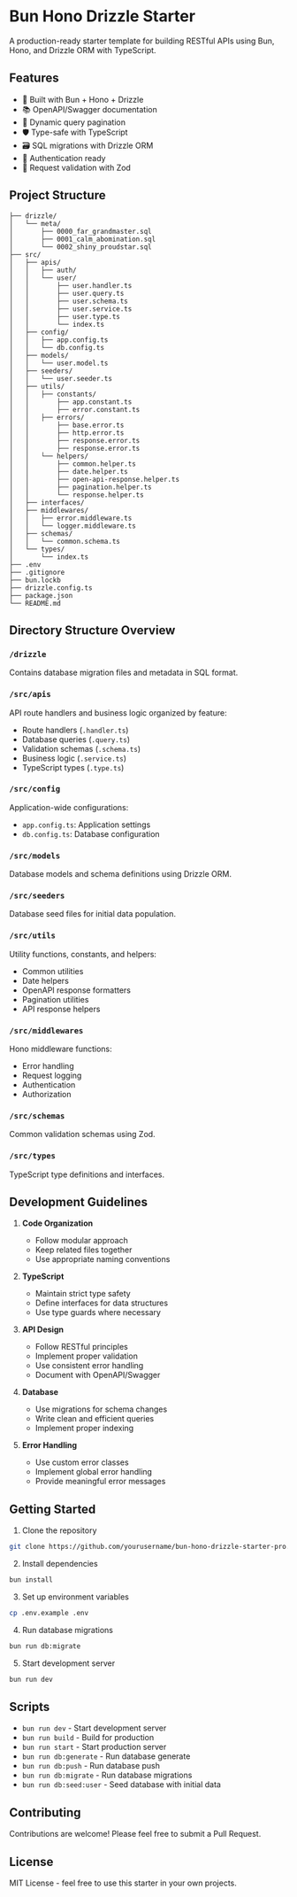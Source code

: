 # Bun Hono Drizzle Starter

A production-ready starter template for building RESTful APIs using Bun, Hono, and Drizzle ORM with TypeScript.

## Features

- 🚀 Built with Bun + Hono + Drizzle
- 📚 OpenAPI/Swagger documentation
- 🔄 Dynamic query pagination
- 🛡️ Type-safe with TypeScript
- 🗃️ SQL migrations with Drizzle ORM
- 🔐 Authentication ready
- 🎯 Request validation with Zod

## Project Structure

```
├── drizzle/
│   └── meta/
│       ├── 0000_far_grandmaster.sql
│       ├── 0001_calm_abomination.sql
│       └── 0002_shiny_proudstar.sql
├── src/
│   ├── apis/
│   │   ├── auth/
│   │   └── user/
│   │       ├── user.handler.ts
│   │       ├── user.query.ts
│   │       ├── user.schema.ts
│   │       ├── user.service.ts
│   │       ├── user.type.ts
│   │       └── index.ts
│   ├── config/
│   │   ├── app.config.ts
│   │   └── db.config.ts
│   ├── models/
│   │   └── user.model.ts
│   ├── seeders/
│   │   └── user.seeder.ts
│   ├── utils/
│   │   ├── constants/
│   │       ├── app.constant.ts
│   │       ├── error.constant.ts
│   │   ├── errors/
│   │       ├── base.error.ts
│   │       ├── http.error.ts
│   │       ├── response.error.ts
│   │       ├── response.error.ts
│   │   └── helpers/
│   │       ├── common.helper.ts
│   │       ├── date.helper.ts
│   │       ├── open-api-response.helper.ts
│   │       ├── pagination.helper.ts
│   │       └── response.helper.ts
│   ├── interfaces/
│   ├── middlewares/
│   │   ├── error.middleware.ts
│   │   └── logger.middleware.ts
│   ├── schemas/
│   │   └── common.schema.ts
│   └── types/
│       └── index.ts
├── .env
├── .gitignore
├── bun.lockb
├── drizzle.config.ts
├── package.json
└── README.md
```

## Directory Structure Overview

### `/drizzle`
Contains database migration files and metadata in SQL format.

### `/src/apis`
API route handlers and business logic organized by feature:
- Route handlers (`.handler.ts`)
- Database queries (`.query.ts`)
- Validation schemas (`.schema.ts`)
- Business logic (`.service.ts`)
- TypeScript types (`.type.ts`)

### `/src/config`
Application-wide configurations:
- `app.config.ts`: Application settings
- `db.config.ts`: Database configuration

### `/src/models`
Database models and schema definitions using Drizzle ORM.

### `/src/seeders`
Database seed files for initial data population.

### `/src/utils`
Utility functions, constants, and helpers:
- Common utilities
- Date helpers
- OpenAPI response formatters
- Pagination utilities
- API response helpers

### `/src/middlewares`
Hono middleware functions:
- Error handling
- Request logging
- Authentication
- Authorization

### `/src/schemas`
Common validation schemas using Zod.

### `/src/types`
TypeScript type definitions and interfaces.

## Development Guidelines

1. **Code Organization**
   - Follow modular approach
   - Keep related files together
   - Use appropriate naming conventions

2. **TypeScript**
   - Maintain strict type safety
   - Define interfaces for data structures
   - Use type guards where necessary

3. **API Design**
   - Follow RESTful principles
   - Implement proper validation
   - Use consistent error handling
   - Document with OpenAPI/Swagger

4. **Database**
   - Use migrations for schema changes
   - Write clean and efficient queries
   - Implement proper indexing

5. **Error Handling**
   - Use custom error classes
   - Implement global error handling
   - Provide meaningful error messages

## Getting Started

1. Clone the repository
```bash
git clone https://github.com/yourusername/bun-hono-drizzle-starter-pro.git
```

2. Install dependencies
```bash
bun install
```

3. Set up environment variables
```bash
cp .env.example .env
```

4. Run database migrations
```bash
bun run db:migrate
```

5. Start development server
```bash
bun run dev
```

## Scripts

- `bun run dev` - Start development server
- `bun run build` - Build for production
- `bun run start` - Start production server
- `bun run db:generate` - Run database generate
- `bun run db:push` - Run database push
- `bun run db:migrate` - Run database migrations
- `bun run db:seed:user` - Seed database with initial data

## Contributing

Contributions are welcome! Please feel free to submit a Pull Request.

## License

MIT License - feel free to use this starter in your own projects.